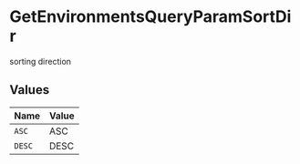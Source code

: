 # GetEnvironmentsQueryParamSortDir

sorting direction


## Values

| Name   | Value  |
| ------ | ------ |
| `ASC`  | ASC    |
| `DESC` | DESC   |